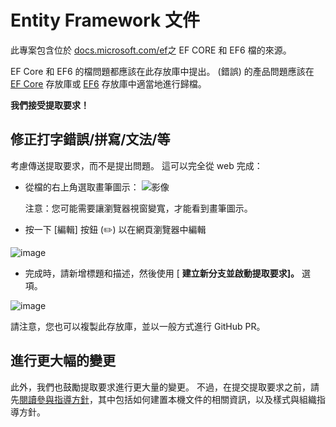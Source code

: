 # <a name="entity-framework-docs"></a>Entity Framework 文件

此專案包含位於 [docs.microsoft.com/ef](https://docs.microsoft.com/ef/)之 EF CORE 和 EF6 檔的來源。

EF Core 和 EF6 的檔問題都應該在此存放庫中提出。  (錯誤) 的產品問題應該在 [EF Core](https://github.com/dotnet/efcore) 存放庫或 [EF6](https://github.com/dotnet/ef6) 存放庫中適當地進行歸檔。

**我們接受提取要求！**

## <a name="fixing-typosspellinggrammaretc"></a>修正打字錯誤/拼寫/文法/等

考慮傳送提取要求，而不是提出問題。 這可以完全從 web 完成：

* 從檔的右上角選取畫筆圖示： ![ 影像](https://user-images.githubusercontent.com/3605364/93646907-e75ef680-f9a2-11ea-847a-c5c3839f3aa8.png)

  注意：您可能需要讓瀏覽器視窗變寬，才能看到畫筆圖示。

* 按一下 [編輯] 按鈕 (✏️) 以在網頁瀏覽器中編輯

![image](https://user-images.githubusercontent.com/1430078/64454321-85856480-d09f-11e9-85a6-1c93bc6611e2.png)

* 完成時，請新增標題和描述，然後使用 [ **建立新分支並啟動提取要求]。** 選項。

![image](https://user-images.githubusercontent.com/1430078/64454455-dac17600-d09f-11e9-922b-0346117011f5.png)

請注意，您也可以複製此存放庫，並以一般方式進行 GitHub PR。

## <a name="making-more-substantial-changes"></a>進行更大幅的變更

此外，我們也鼓勵提取要求進行更大量的變更。 不過，在提交提取要求之前，請先[閱讀參與指導方針](CONTRIBUTING.md)，其中包括如何建置本機文件的相關資訊，以及樣式與組織指導方針。
